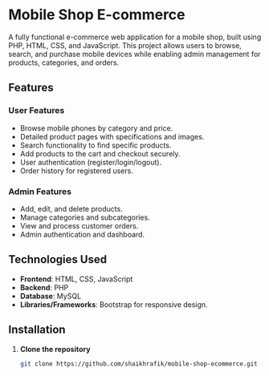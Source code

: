 # Mobile Shop E-commerce

A fully functional e-commerce web application for a mobile shop, built using PHP, HTML, CSS, and JavaScript. This project allows users to browse, search, and purchase mobile devices while enabling admin management for products, categories, and orders.

## Features

### User Features
- Browse mobile phones by category and price.
- Detailed product pages with specifications and images.
- Search functionality to find specific products.
- Add products to the cart and checkout securely.
- User authentication (register/login/logout).
- Order history for registered users.

### Admin Features
- Add, edit, and delete products.
- Manage categories and subcategories.
- View and process customer orders.
- Admin authentication and dashboard.

## Technologies Used
- **Frontend**: HTML, CSS, JavaScript
- **Backend**: PHP
- **Database**: MySQL
- **Libraries/Frameworks**: Bootstrap for responsive design.

## Installation

1. **Clone the repository**
   ```bash
   git clone https://github.com/shaikhrafik/mobile-shop-ecommerce.git
